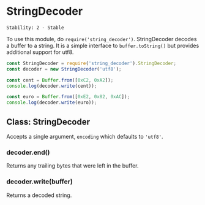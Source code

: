 # StringDecoder

    Stability: 2 - Stable

To use this module, do `require('string_decoder')`. StringDecoder decodes a
buffer to a string. It is a simple interface to `buffer.toString()` but provides
additional support for utf8.

```js
const StringDecoder = require('string_decoder').StringDecoder;
const decoder = new StringDecoder('utf8');

const cent = Buffer.from([0xC2, 0xA2]);
console.log(decoder.write(cent));

const euro = Buffer.from([0xE2, 0x82, 0xAC]);
console.log(decoder.write(euro));
```

## Class: StringDecoder
<!-- YAML
added: v0.1.99
-->

Accepts a single argument, `encoding` which defaults to `'utf8'`.

### decoder.end()
<!-- YAML
added: v0.9.3
-->

Returns any trailing bytes that were left in the buffer.

### decoder.write(buffer)
<!-- YAML
added: v0.1.99
-->

Returns a decoded string.
